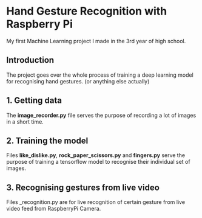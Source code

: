 # Hand Gesture Recognition with Raspberry Pi

My first Machine Learning project I made in the 3rd year of high school.

## Introduction

The project goes over the whole process of training a deep learning model for recognising hand gestures. (or anything else actually)

## 1. Getting data

The **image_recorder.py** file serves the purpose of recording a lot of images in a short time.

## 2. Training the model

Files **like_dislike.py**, **rock_paper_scissors.py** and **fingers.py** serve the purpose of training a tensorflow model to recognise their individual set of images.

## 3. Recognising gestures from live video

Files <gesture-name>_recognition.py are for live recognition of certain gesture from live video feed from RaspberryPi Camera.
